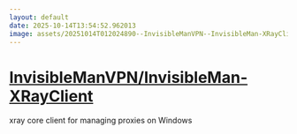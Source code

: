 ```yaml
---
layout: default
date: 2025-10-14T13:54:52.962013
image: assets/20251014T012024890--InvisibleManVPN--InvisibleMan-XRayClient--20251014T013657746--cropped.png
---
```


# [InvisibleManVPN/InvisibleMan-XRayClient](https://github.com/InvisibleManVPN/InvisibleMan-XRayClient)

xray core client for managing proxies on Windows
